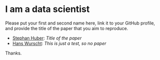# I am a data scientist

Please put your first and second name here, link it to your GitHub profile, and provide the title of the paper that you aim to reproduce. 

- [Stephan Huber](https://github.com/hubchev): _Title of the paper_
- [Hans Wurscht](https://github.com/HSFtest): _This is just a test, so no paper_

Thanks. 